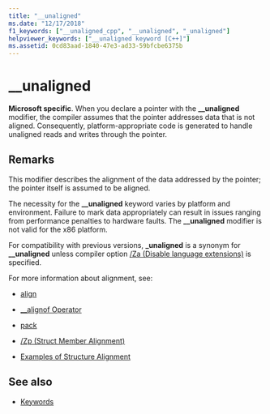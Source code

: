```yaml
---
title: "__unaligned"
ms.date: "12/17/2018" 
f1_keywords: ["__unaligned_cpp", "__unaligned", "_unaligned"]
helpviewer_keywords: ["__unaligned keyword [C++]"]
ms.assetid: 0cd83aad-1840-47e3-ad33-59bfcbe6375b
---
```

# __unaligned

**Microsoft specific**. When you declare a pointer with the **__unaligned** modifier, the compiler assumes that the pointer addresses data that is not aligned. Consequently, platform-appropriate code is generated to handle unaligned reads and writes through the pointer.

## Remarks

This modifier describes the alignment of the data addressed by the pointer; the pointer itself is assumed to be aligned.

The necessity for the **__unaligned** keyword varies by platform and environment. Failure to mark data appropriately can result in issues ranging from performance penalties to hardware faults. The **__unaligned** modifier is not valid for the x86 platform.

For compatibility with previous versions, **_unaligned** is a synonym for **__unaligned** unless compiler option [/Za \(Disable language extensions)](../build/reference/za-ze-disable-language-extensions.md) is specified.

For more information about alignment, see:

- [align](../cpp/align-cpp.md)

- [__alignof Operator](../cpp/alignof-operator.md)

- [pack](../preprocessor/pack.md)

- [/Zp (Struct Member Alignment)](../build/reference/zp-struct-member-alignment.md)

- [Examples of Structure Alignment](../build/x64-software-conventions.md#examples-of-structure-alignment)

## See also

- [Keywords](../cpp/keywords-cpp.md)
